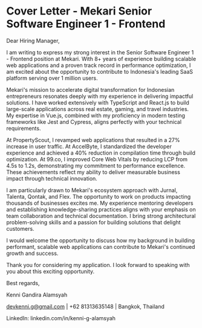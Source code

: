 # Cover Letter - Mekari Senior Software Engineer 1 - Frontend

Dear Hiring Manager,

I am writing to express my strong interest in the Senior Software Engineer 1 - Frontend position at Mekari. With 8+ years of experience building scalable web applications and a proven track record in performance optimization, I am excited about the opportunity to contribute to Indonesia's leading SaaS platform serving over 1 million users.

Mekari's mission to accelerate digital transformation for Indonesian entrepreneurs resonates deeply with my experience in delivering impactful solutions. I have worked extensively with TypeScript and React.js to build large-scale applications across real estate, gaming, and travel industries. My expertise in Vue.js, combined with my proficiency in modern testing frameworks like Jest and Cypress, aligns perfectly with your technical requirements.

At PropertyScout, I revamped web applications that resulted in a 27% increase in user traffic. At AccelByte, I standardized the developer experience and achieved a 40% reduction in compilation time through build optimization. At 99.co, I improved Core Web Vitals by reducing LCP from 4.5s to 1.2s, demonstrating my commitment to performance excellence. These achievements reflect my ability to deliver measurable business impact through technical innovation.

I am particularly drawn to Mekari's ecosystem approach with Jurnal, Talenta, Qontak, and Flex. The opportunity to work on products impacting thousands of businesses excites me. My experience mentoring developers and establishing knowledge-sharing practices aligns with your emphasis on team collaboration and technical documentation. I bring strong architectural problem-solving skills and a passion for building solutions that delight customers.

I would welcome the opportunity to discuss how my background in building performant, scalable web applications can contribute to Mekari's continued growth and success.

Thank you for considering my application. I look forward to speaking with you about this exciting opportunity.

Best regards,

Kenni Gandira Alamsyah

devkenni.g@gmail.com | +62 81313635148 | Bangkok, Thailand

LinkedIn: linkedin.com/in/kenni-g-alamsyah
